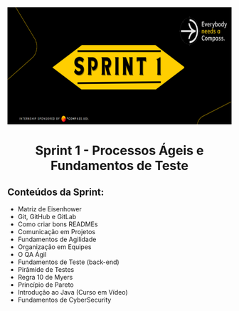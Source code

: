 <div align="center">
    <img src="Img/sprint01redi4.png" alt="Logo do Sprint" width="700px" height="263px">
    <h1> Sprint 1 - Processos Ágeis e Fundamentos de Teste </h1>
</div>

## Conteúdos da Sprint:

- Matriz de Eisenhower
- Git, GitHub e GitLab
- Como criar bons READMEs
- Comunicação em Projetos
- Fundamentos de Agilidade
- Organização em Equipes
- O QA Ágil
- Fundamentos de Teste (back-end)
- Pirâmide de Testes
- Regra 10 de Myers
- Princípio de Pareto
- Introdução ao Java (Curso em Vídeo)
- Fundamentos de CyberSecurity
